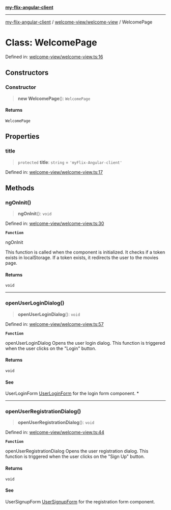 [**my-flix-angular-client**](../../../README.md)

***

[my-flix-angular-client](../../../modules.md) / [welcome-view/welcome-view](../README.md) / WelcomePage

# Class: WelcomePage

Defined in: [welcome-view/welcome-view.ts:16](https://github.com/srpmfp/myFlix-Angular-client/blob/3b98426b0b09b021ab5e603ef7ab490cf6b10ea4/src/app/welcome-view/welcome-view.ts#L16)

## Constructors

### Constructor

> **new WelcomePage**(): `WelcomePage`

#### Returns

`WelcomePage`

## Properties

### title

> `protected` **title**: `string` = `'myFlix-Angular-client'`

Defined in: [welcome-view/welcome-view.ts:17](https://github.com/srpmfp/myFlix-Angular-client/blob/3b98426b0b09b021ab5e603ef7ab490cf6b10ea4/src/app/welcome-view/welcome-view.ts#L17)

## Methods

### ngOnInit()

> **ngOnInit**(): `void`

Defined in: [welcome-view/welcome-view.ts:30](https://github.com/srpmfp/myFlix-Angular-client/blob/3b98426b0b09b021ab5e603ef7ab490cf6b10ea4/src/app/welcome-view/welcome-view.ts#L30)

**`Function`**

ngOnInit

This function is called when the component is initialized.
It checks if a token exists in localStorage.
If a token exists, it redirects the user to the movies page.

#### Returns

`void`

***

### openUserLoginDialog()

> **openUserLoginDialog**(): `void`

Defined in: [welcome-view/welcome-view.ts:57](https://github.com/srpmfp/myFlix-Angular-client/blob/3b98426b0b09b021ab5e603ef7ab490cf6b10ea4/src/app/welcome-view/welcome-view.ts#L57)

**`Function`**

openUserLoginDialog
Opens the user login dialog.
This function is triggered when the user clicks on the "Login" button.

#### Returns

`void`

#### See

UserLoginForm [UserLoginForm](../../../user-login-form/user-login-form/classes/UserLoginForm.md) for the login form component.
*

***

### openUserRegistrationDialog()

> **openUserRegistrationDialog**(): `void`

Defined in: [welcome-view/welcome-view.ts:44](https://github.com/srpmfp/myFlix-Angular-client/blob/3b98426b0b09b021ab5e603ef7ab490cf6b10ea4/src/app/welcome-view/welcome-view.ts#L44)

**`Function`**

openUserRegistrationDialog
 Opens the user registration dialog.
 This function is triggered when the user clicks on the "Sign Up" button.

#### Returns

`void`

#### See

UserSignupForm [UserSignupForm](../../../user-signup-form/user-signup-form/classes/UserSignupForm.md) for the registration form component.
